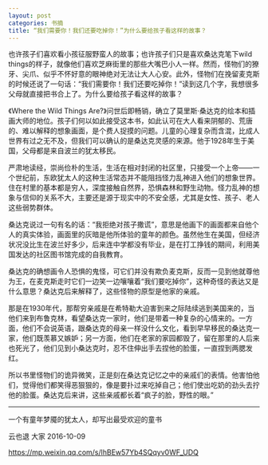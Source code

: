```yaml
---
layout: post
categories: 书摘
title: “我们需要你！我们还要吃掉你！”为什么要给孩子看这样的故事？
---
```


也许孩子们喜欢看小孩征服野蛮人的故事；也许孩子们只是喜欢桑达克笔下wild things的样子，就像他们喜欢芝麻街里的那些大嘴巴小人一样。然而，怪物们的獠牙、尖爪、似乎不怀好意的眼神绝对无法让大人心安。此外，怪物们在挽留麦克斯的时候还说了一句话：“我们需要你！我们还要吃掉你！”读到这几个字，我想很多父母就直接把书合上了。为什么要给孩子看这样的故事？

《Where the Wild Things Are?》问世后即畅销，确立了莫里斯·桑达克的绘本和插画大师的地位。孩子们何以如此接受这本书，如此认可在大人看来阴郁的、荒唐的、难以解释的想象画面，是个费人捉摸的问题。儿童的心理复杂而含混，比成人世界有过之无不及，但我们可以确认的是桑达克灵感的来源。他于1928年生于美国，父母都是来自波兰的犹太移民。

严肃地读经，崇尚俭朴的生活，生活在相对封闭的社区里，只接受一个上帝——一个世纪前，东欧犹太人的这种生活常态并不能阻挡怪力乱神进入他们的想象世界。住在村里的基本都是穷人，深度接触自然界，恐惧森林和野生动物。怪力乱神的想象与信仰的关系不大，主要还是源于现实中的不安全感，尤其是女性、孩子、老人这些弱势群体。

桑达克说过一句有名的话：“我拒绝对孩子撒谎”，意思是他画下的画面都来自他个人的真实体验，画面里的灰暗是他所体验的童年的颜色。虽然他生在美国，但经济状况没比生在波兰好多少，后来连中学都没有毕业，是在打工挣钱的期间，利用美国发达的社区图书馆完成的自我教育。

桑达克的确想画令人恐惧的鬼怪，可它们并没有欺负麦克斯，反而一见到他就尊他为王，在麦克斯走时它们一边笑一边嚷嚷着“我们要吃掉你”，这种奇怪的表达又是什么意思？桑达克后来解释了，这些怪物的原型是他家的亲戚。

那是在1930年代，那帮穷亲戚是在希特勒大迫害到来之际陆续逃到美国来的，当他们来到布鲁克林，看望桑达克一家时，他们是带着一种复杂的心情来的。一方面，他们不会说英语，跟桑达克的母亲一样没什么文化，看到早早移民的桑达克一家，他们既羡慕又嫉妒；另一方面，他们在老家的家园都毁了，留在那里的人后来也死光了，他们见到小桑达克时，忍不住伸出手去捏他的脸蛋，一直捏到两腮发红。

所以书里怪物们的诡异微笑，正是刻在桑达克记忆之中的亲戚们的表情。他害怕他们，觉得他们都笑得恶狠狠的，像是要扑过来吃掉自己；他们使出吃奶的劲头去拧他的脸蛋。桑达克后来讲，这些亲戚都长着“疯子的脸，野性的眼。”

---

一个有童年梦魇的犹太人，却写出最受欢迎的童书

云也退  大家  2016-10-09

https://mp.weixin.qq.com/s/lhBEw57Yb4SQqyv0WF_UDQ
